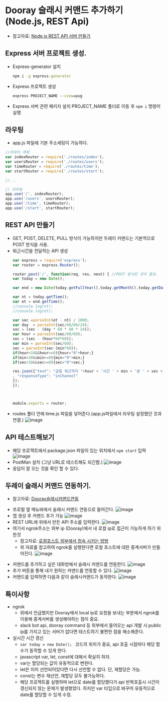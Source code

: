 # Dooray 슬래시 커맨드 추가하기 (Node.js, REST Api)
- 참고자료: [Node.js REST API 서버 만들기][noderest]
  
[noderest]:https://ing-yeo.net/2020/02/study-nodejs-create-simple-restful-api-server/

## Express 서버 프로젝트 생성.
- Express-generator 설치
    ```cmd
    npm i -g express-generator
    ```
- Express 프로젝트 생성
    ```cmd
    express PROJECT_NAME --view=pug
    ```
- Express 서버 관련 패키지 설치 PROJECT_NAME 폴더로 이동 후 ```npm i``` 명령어 실행

## 라우팅
- app.js 파일에 기본 주소세팅이 가능하다.
```javascript
//라우터 객체
var indexRouter = require('./routes/index');
var usersRouter = require('./routes/users');
var timeRouter = require('./routes/time');
var startRouter = require('./routes/start');

//...

// 라우팅
app.use('/', indexRouter);
app.use('/users', usersRouter);
app.use('/time', timeRouter);
app.use('/start', startRouter);

```

## REST API 만들기
- GET, POST, DELETE, PULL 방식이 가능하지만 두레이 커맨드는 기본적으로 POST 방식을 사용.
- 퇴근시간을 전달하는 API 생성
    ```javascript
    var express = require('express');
    var router = express.Router();

    router.post('/', function(req, res, next) { //POST 방식인 것이 중요.
    var today = new Date();   

    var end = new Date(today.getFullYear(),today.getMonth(),today.getDate(),18,00,00);

    var nt = today.getTime();
    var et = end.getTime();
    //console.log(nt);
    //console.log(et);

    var sec =parseInt(et - nt) / 1000;
    var day  = parseInt(sec/60/60/24);
    sec = (sec - (day * 60 * 60 * 24));
    var hour = parseInt(sec/60/60);
    sec = (sec - (hour*60*60));
    var min = parseInt(sec/60);
    sec = parseInt(sec-(min*60));
    if(hour<10&&hour>=0){hour="0"+hour;}
    if(min<10&&min>=0){min="0"+min;}
    if(sec<10&&sec>=0){sec="0"+sec;}

    res.json({"text": "금일 퇴근까지 "+hour + '시간 ' + min + '분 ' + sec +'초 남았습니다. ^^'
    , "responseType": "inChannel"
    });
    });



    module.exports = router;

    ```
- routes 폴더 안에 time.js 파일을 넣어준다.(app.js파일에서 라우팅 설정했던 것과 연결.)
    ![image](https://user-images.githubusercontent.com/38865267/98905691-3044ae80-24ff-11eb-9ee3-701fd034e558.png)


## API 테스트해보기
- 해당 프로젝트에서 package.json 파일이 있는 위치에서 ```npm start``` 입력
    ![image](https://user-images.githubusercontent.com/38865267/98907049-8f0b2780-2501-11eb-808c-cee30734bd3d.png)
- PostMan 설치 (그냥 URL로 테스트해도 되긴함.)
  ![image](https://user-images.githubusercontent.com/38865267/98907186-cd084b80-2501-11eb-900e-c89b8426c1f0.png)
- 응답이 잘 오는 것을 확인 할 수 있다.

## 두레이 슬래시 커맨드 연동하기.
- 참고자료: [Dooray슬래시커맨드연동][Dooray] 

 [Dooray]:https://docs.toast.com/ko/Dooray/Messenger/ko/slash-command-guide/#_36
- 프로필 옆 메뉴바에서 슬래시 커맨드 연동으로 들어간다.
  ![image](https://user-images.githubusercontent.com/38865267/98907988-0a210d80-2503-11eb-851a-37df650295bc.png)
- 앱 생성 후 커맨드 추가 가능
  ![image](https://user-images.githubusercontent.com/38865267/98908023-1ad18380-2503-11eb-916e-21dbd745a967.png)
- REST URL에 위에서 만든 API 주소를 입력한다.
  ![image](https://user-images.githubusercontent.com/38865267/98908086-3c326f80-2503-11eb-9be6-988815ef6054.png)
- 여기서 ngrok주소는 외부 ip (Dooray)에서 내 로컬 ip로 접근이 가능하게 하기 위한것
  - 참고자료: [로컬호스트 외부에서 접속 시키는 방법][ngrok]
  - 위 자료를 참고하여 ngrok를 실행한다면 로컬 호스트에 대한 중계서버가 만들어진다.
    ![image](https://user-images.githubusercontent.com/38865267/98908606-02159d80-2504-11eb-8be2-d9fde00c09d2.png)

[ngrok]:https://jeffrey-oh.tistory.com/143

- 커맨드를 추가하고 싶은 대화방에서 슬래시 커맨드를 연동한다.
    ![image](https://user-images.githubusercontent.com/38865267/98908702-2bcec480-2504-11eb-9ce7-626e946e1b87.png)
- 추가 버튼을 통해 내가 원하는 커맨드를 연동할 수 있다.
  ![image](https://user-images.githubusercontent.com/38865267/98908810-51f46480-2504-11eb-9ddf-2c7202c973f7.png)
- 커맨드를 입력하면 다음과 같이 슬래시커맨드가 동작한다.
  ![image](https://user-images.githubusercontent.com/38865267/98908876-6a647f00-2504-11eb-8926-081ac59441a6.png)

## 특이사항
- ngrok
  - 위에서 언급했지만 Dooray에서 local ip로 요청을 보내는 부분에서 ngrok를 이용해 중계서버를 생성해야하는 점이 중요.
  - slack bot api, dooray command 등 외부에서 들어오는 api 개발 시 public ip를 가지고 있는 서버가 없다면 테스트하기 불편한 점을 해소해준다.
- 실시간 시간 갱신
  - ```var today = new Date(); ``` 코드의 위치가 중요, api 호출 시점마다 해당 함수가 동작할 수 있게 한다.
  - javascript var, let, const에 대해서 확실히 하자.
  - var는 할당되는 값이 유동적으로 변한다.
  - let은 이미 선언되어있다면 다시 선언할 수 없다. 단, 재할당은 가능.
  - const는 변수 재선언, 재할당 모두 불가능하다.
  - 해당 프로젝트를 실행하며 let으로 date를 할당했다가 api 반복호출시 시간이 갱신되지 않는 문제가 발생했었다. 하지만 var 타입으로 바꾸어 유동적으로 date를 할당할 수 있게 수정.